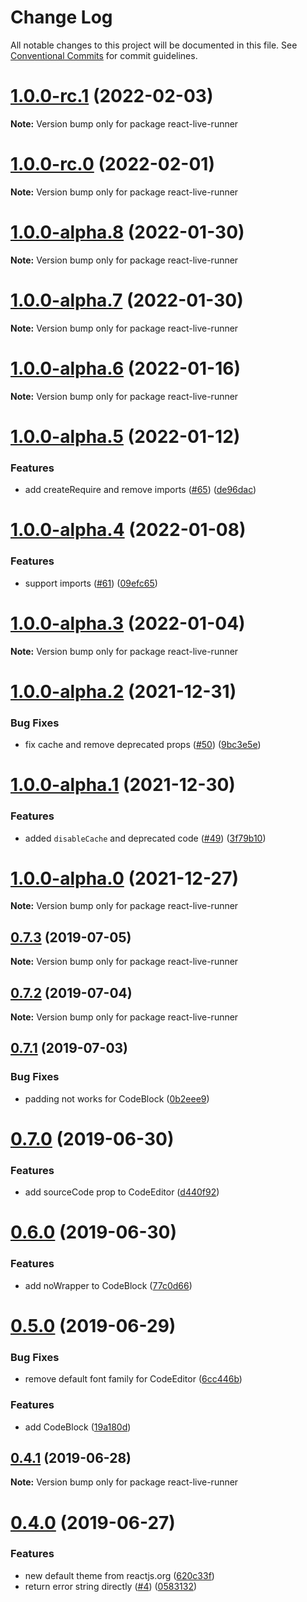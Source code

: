 # Change Log

All notable changes to this project will be documented in this file.
See [Conventional Commits](https://conventionalcommits.org) for commit guidelines.

# [1.0.0-rc.1](https://github.com/nihgwu/react-runner/compare/react-live-runner@1.0.0-rc.0...react-live-runner@1.0.0-rc.1) (2022-02-03)

**Note:** Version bump only for package react-live-runner

# [1.0.0-rc.0](https://github.com/nihgwu/react-runner/compare/react-live-runner@1.0.0-alpha.8...react-live-runner@1.0.0-rc.0) (2022-02-01)

**Note:** Version bump only for package react-live-runner

# [1.0.0-alpha.8](https://github.com/nihgwu/react-runner/compare/react-live-runner@1.0.0-alpha.7...react-live-runner@1.0.0-alpha.8) (2022-01-30)

**Note:** Version bump only for package react-live-runner

# [1.0.0-alpha.7](https://github.com/nihgwu/react-runner/compare/react-live-runner@1.0.0-alpha.6...react-live-runner@1.0.0-alpha.7) (2022-01-30)

**Note:** Version bump only for package react-live-runner

# [1.0.0-alpha.6](https://github.com/nihgwu/react-runner/compare/react-live-runner@1.0.0-alpha.5...react-live-runner@1.0.0-alpha.6) (2022-01-16)

**Note:** Version bump only for package react-live-runner

# [1.0.0-alpha.5](https://github.com/nihgwu/react-runner/compare/react-live-runner@1.0.0-alpha.4...react-live-runner@1.0.0-alpha.5) (2022-01-12)

### Features

- add createRequire and remove imports ([#65](https://github.com/nihgwu/react-runner/issues/65)) ([de96dac](https://github.com/nihgwu/react-runner/commit/de96dac64fa78d443e1ef668c68c3f2b9ee78a6b))

# [1.0.0-alpha.4](https://github.com/nihgwu/react-runner/compare/react-live-runner@1.0.0-alpha.3...react-live-runner@1.0.0-alpha.4) (2022-01-08)

### Features

- support imports ([#61](https://github.com/nihgwu/react-runner/issues/61)) ([09efc65](https://github.com/nihgwu/react-runner/commit/09efc654f68d4fa127062cc21fdd32e12623dc2b))

# [1.0.0-alpha.3](https://github.com/nihgwu/react-runner/compare/react-live-runner@1.0.0-alpha.2...react-live-runner@1.0.0-alpha.3) (2022-01-04)

**Note:** Version bump only for package react-live-runner

# [1.0.0-alpha.2](https://github.com/nihgwu/react-runner/compare/react-live-runner@1.0.0-alpha.1...react-live-runner@1.0.0-alpha.2) (2021-12-31)

### Bug Fixes

- fix cache and remove deprecated props ([#50](https://github.com/nihgwu/react-runner/issues/50)) ([9bc3e5e](https://github.com/nihgwu/react-runner/commit/9bc3e5ef58199bfdbb054d2f10b083a3fde74921))

# [1.0.0-alpha.1](https://github.com/nihgwu/react-runner/compare/react-live-runner@1.0.0-alpha.0...react-live-runner@1.0.0-alpha.1) (2021-12-30)

### Features

- added `disableCache` and deprecated code ([#49](https://github.com/nihgwu/react-runner/issues/49)) ([3f79b10](https://github.com/nihgwu/react-runner/commit/3f79b103964f916022c8e339d6555b8f6d557f2f))

# [1.0.0-alpha.0](https://github.com/nihgwu/react-runner/compare/react-live-runner@0.7.3...react-live-runner@1.0.0-alpha.0) (2021-12-27)

**Note:** Version bump only for package react-live-runner

## [0.7.3](https://github.com/nihgwu/react-runner/compare/react-live-runner@0.7.2...react-live-runner@0.7.3) (2019-07-05)

**Note:** Version bump only for package react-live-runner

## [0.7.2](https://github.com/nihgwu/react-runner/compare/react-live-runner@0.7.1...react-live-runner@0.7.2) (2019-07-04)

**Note:** Version bump only for package react-live-runner

## [0.7.1](https://github.com/nihgwu/react-runner/compare/react-live-runner@0.7.0...react-live-runner@0.7.1) (2019-07-03)

### Bug Fixes

- padding not works for CodeBlock ([0b2eee9](https://github.com/nihgwu/react-runner/commit/0b2eee9))

# [0.7.0](https://github.com/nihgwu/react-runner/compare/react-live-runner@0.6.0...react-live-runner@0.7.0) (2019-06-30)

### Features

- add sourceCode prop to CodeEditor ([d440f92](https://github.com/nihgwu/react-runner/commit/d440f92))

# [0.6.0](https://github.com/nihgwu/react-runner/compare/react-live-runner@0.5.0...react-live-runner@0.6.0) (2019-06-30)

### Features

- add noWrapper to CodeBlock ([77c0d66](https://github.com/nihgwu/react-runner/commit/77c0d66))

# [0.5.0](https://github.com/nihgwu/react-runner/compare/react-live-runner@0.4.1...react-live-runner@0.5.0) (2019-06-29)

### Bug Fixes

- remove default font family for CodeEditor ([6cc446b](https://github.com/nihgwu/react-runner/commit/6cc446b))

### Features

- add CodeBlock ([19a180d](https://github.com/nihgwu/react-runner/commit/19a180d))

## [0.4.1](https://github.com/nihgwu/react-runner/compare/react-live-runner@0.4.0...react-live-runner@0.4.1) (2019-06-28)

**Note:** Version bump only for package react-live-runner

# [0.4.0](https://github.com/nihgwu/react-runner/compare/react-live-runner@0.3.0...react-live-runner@0.4.0) (2019-06-27)

### Features

- new default theme from reactjs.org ([620c33f](https://github.com/nihgwu/react-runner/commit/620c33f))
- return error string directly ([#4](https://github.com/nihgwu/react-runner/issues/4)) ([0583132](https://github.com/nihgwu/react-runner/commit/0583132))
